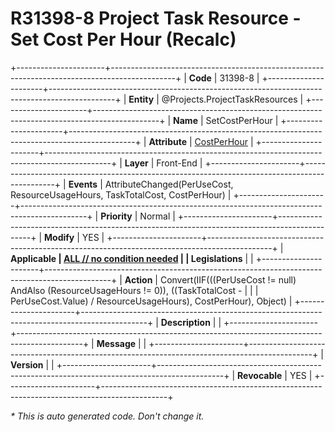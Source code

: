 ﻿---
erp.type: front-end-business-rule
erp.entity: Projects.ProjectTaskResources
---

# R31398-8 Project Task Resource - Set Cost Per Hour (Recalc)
+----------------------+----------------------------------------------------------------------------------------------+
| **Code**             | 31398-8                                                                                      |
+----------------------+----------------------------------------------------------------------------------------------+
| **Entity**           | @Projects.ProjectTaskResources                                                               |
+----------------------+----------------------------------------------------------------------------------------------+
| **Name**             | SetCostPerHour                                                                               |
+----------------------+----------------------------------------------------------------------------------------------+
| **Attribute**        | [CostPerHour](../entities/Projects.ProjectTaskResources.md#costperhour)                      |
+----------------------+----------------------------------------------------------------------------------------------+
| **Layer**            | Front-End                                                                                    |
+----------------------+----------------------------------------------------------------------------------------------+
| **Events**           | AttributeChanged(PerUseCost, ResourceUsageHours, TaskTotalCost, CostPerHour)                 |
+----------------------+----------------------------------------------------------------------------------------------+
| **Priority**         | Normal                                                                                       |
+----------------------+----------------------------------------------------------------------------------------------+
| **Modify**           | YES                                                                                          |
+----------------------+----------------------------------------------------------------------------------------------+
| **Applicable         | [ALL // no condition needed](xref:applicable-legislations)                                   |
| Legislations**       |                                                                                              |
+----------------------+----------------------------------------------------------------------------------------------+
| **Action**           | Convert(IIF(((PerUseCost != null) AndAlso (ResourceUsageHours != 0)), ((TaskTotalCost -      |
|                      | PerUseCost.Value) / ResourceUsageHours), CostPerHour), Object)                               |
+----------------------+----------------------------------------------------------------------------------------------+
| **Description**      |                                                                                              |
+----------------------+----------------------------------------------------------------------------------------------+
| **Message**          |                                                                                              |
+----------------------+----------------------------------------------------------------------------------------------+
| **Version**          |                                                                                              |
+----------------------+----------------------------------------------------------------------------------------------+
| **Revocable**        | YES                                                                                          |
+----------------------+----------------------------------------------------------------------------------------------+

*\* This is auto generated code. Don't change it.*
